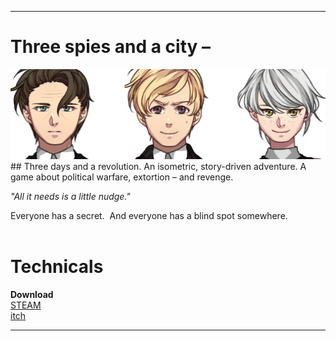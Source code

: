 ----
# Three spies and a city –
<img width="511" height="144" src="/assets/img/People_AUTONOMY.png"> 
## Three days and a revolution.  
An isometric, story-driven adventure.  
  A game about political warfare, extortion – and revenge.

*"All it needs is a little nudge."*

Everyone has a secret. 
And everyone has a blind spot somewhere.
<br />
<br />

# Technicals

**Download**  
[STEAM](https://store.steampowered.com/app/1811440/TRACHI/)  
[itch](https://norygami.itch.io/trachi)

----
